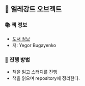 ## 🚀 엘레강트 오브젝트

### 📚 책 정보
- [도서 정보](http://www.yes24.com/Product/Goods/96193044)
- 저: Yegor Bugayenko

### 🎯 진행 방법
- 책을 읽고 스터디를 진행
- 책을 읽으며 repository에 정리한다.